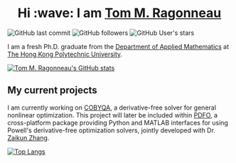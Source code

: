 <h1 align="center">
    Hi :wave: I am <a href="https://www.tomragonneau.com/" target="_blank">Tom M. Ragonneau</a>
</h1>

![GitHub last commit](https://img.shields.io/github/last-commit/ragonneau/ragonneau?logo=github&style=for-the-badge)
![GitHub followers](https://img.shields.io/github/followers/ragonneau?logo=github&style=for-the-badge)
![GitHub User's stars](https://img.shields.io/github/stars/ragonneau?logo=github&style=for-the-badge)


I am a fresh Ph.D. graduate from the [Department of Applied Mathematics](https://www.polyu.edu.hk/ama/) at [The Hong Kong Polytechnic University](https://www.polyu.edu.hk/).

[![Tom M. Ragonneau's GitHub stats](https://github-readme-stats.vercel.app/api?username=ragonneau&show_icons=true&theme=dracula)](https://github.com/anuraghazra/github-readme-stats/)

## My current projects

I am currently working on [COBYQA](https://www.cobyqa.com/), a derivative-free solver for general nonlinear optimization.
This project will later be included within [PDFO](https://www.pdfo.net/), a cross-platform package providing Python and MATLAB interfaces for using Powell's derivative-free optimization solvers, jointly developed with Dr. [Zaikun Zhang](https://www.zhangzk.net/).

[![Top Langs](https://github-readme-stats.vercel.app/api/top-langs/?username=ragonneau&layout=compact)](https://github.com/anuraghazra/github-readme-stats/)
